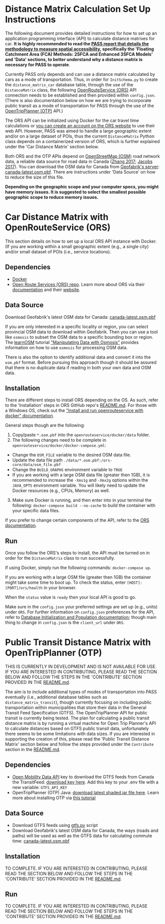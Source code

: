 # Distance Matrix Calculation Set Up Instructions

The following document provides detailed instructions for how to set up an application programming interface (API) to calculate distance matrixes for car. **It is highly recommended to read the [PASS report that details the methodology to measure spatial accessibility](./pass_report_20200422.html), specifically the 'Floating Catchment Area (FCA) Methods: 2SFCA and Enhanced 3SFCA Models' and 'Data' sections, to better understand why a distance matrix is necessary for PASS to operate**.

Currently PASS only depends and can use a distance matrix calculated by cars as a mode of transportation. Thus, in order for `InitSchema.py` to create the `distance_matrix_car` database table, through the use of the `DistanceMatrix` class, the following [OpenRouteService (ORS)](https://github.com/GIScience/openrouteservice) API connection needs to be established and then provided within `config.json`. (There is also documentation below on how we are trying to incorporate public transit as a mode of transportation for PASS through the use of the [OpenTripPlanner (OTP)](https://docs.opentripplanner.org/en/latest/) API.)

The ORS API can be initialized using Docker for the car travel time calculations or [you can create an account on the ORS website](https://openrouteservice.org/plans/) to use their web API. However, PASS was aimed to handle a large geographic extent and/or on a large dataset of POIs, thus the current `DistanceMatrix` Python class depends on a containerized version of ORS, which is further explained under the 'Car Distance Matrix' section below.

Both ORS and the OTP APIs depend on [OpenStreetMap (OSM)](https://www.openstreetmap.org) road network data, a reliable data source for road data in Canada ([Zhang 2017](https://ir.lib.uwo.ca/cgi/viewcontent.cgi?article=1364&context=geographypub); [Jacobs 2017](https://kentjacobs.net/assets/thesis.pdf)). You can download the OSM data for Canada from [Geofabrik's server](https://www.geofabrik.de/data/download.html): [canada-latest.osm.pbf](https://download.geofabrik.de/north-america/canada-latest.osm.pbf). There are instructions under 'Data Source' on how to reduce the size of this file. 

**Depending on the geographic scope and your computer specs, you might have memory issues. It is suggested to select the smallest possible geographic scope to reduce memory issues.**

# Car Distance Matrix with OpenRouteService (ORS)

This section details on how to set up a local ORS API instance with Docker. (If you are working within a small geographic extent (e.g., a single city) and/or small dataset of POIs (i.e., service locations).

## Dependencies
- [Docker](https://docs.docker.com/)
- [Open Route Services (ORS) repo](https://github.com/GIScience/openrouteservice). Learn more about ORS via their [documentation](https://github.com/GIScience/openrouteservice-docs) and their [website](https://openrouteservice.org/).

## Data Source
Download Geofabrik's latest OSM data for Canada: [canada-latest.osm.pbf](https://download.geofabrik.de/north-america/canada-latest.osm.pbf)

If you are only interested in a specific locality or region, you can select provincial OSM data to download within Geofabrik. Then you can use a tool like `osmosis` to subset the OSM data to a specific bounding box or region. The [learnOSM](https://learnosm.org/en/) tutorial ["Manipulating Data with Osmosis"](https://learnosm.org/en/osm-data/osmosis/) provides information on how to use `osmosis` for processing OSM data.

There is also the option to identify additional data and convert it into the `osm.pbf` format. Before pursuing this approach though it should be assured that there is no duplicate data if reading in both your own data and OSM data.

## Installation
There are different steps to install ORS depending on the OS. As such, refer to the 'Installation' steps in ORS GitHub repo's [README.md](https://github.com/GIScience/openrouteservice/blob/master/README.md). For those with a Windows OS, check out the ["Install and run openrouteservice with docker" documentation](https://github.com/GIScience/openrouteservice/blob/master/docker/README.md).

General steps though are the following:

1. Copy/paste `*.osm.pbf` into the `openrouteservice/docker/data` folder.
2. The following changes need to be complete in `openrouteservice/docker/docker-compose.yml`:
  - Change the `OSM_FILE` variable to the desired OSM data file. 
  - Update the data file path `./data/*.osm.pbf:/ors-core/data/osm_file.pbf`
  - Change the `BUILD_GRAPHS` environment variable to `TRUE`
  - If you are working with a large OSM data file (greater then 1GB), it is recommended to increase the `-Xms1g` and `-Xmx2g` options within the `JAVA_OPTS` environment variable. You will likely need to update the Docker resources (e.g., CPUs, Memory) as well.
3. Make sure Docker is running, and then enter into in your terminal the following: `docker-compose build --no-cache` to build the container with your specific data files.

If you prefer to change certain components of the API, refer to the [ORS documentation](https://github.com/GIScience/openrouteservice-docs).

## Run
Once you follow the ORS's steps to install, the API must be turned on in order for the `DistanceMatrix` class to run successfully. 

If using Docker, simply run the following commands: `docker-compose up`. 

If you are working with a large OSM file (greater then 1GB) the container might take some time to boot up. To check the status, enter `[HOST]:[PORT]/ors/health` in your browser. 

When the `status` value is `ready` then your local API is good to go. 

Make sure in the `config.json` your preferred settings are set up (e.g., units) under `ORS`. For further information on `config.json` preferences for the API, refer to [Database Initialization and Population documentation](./pass_config.md); though main thing to change in `config.json` is the `client_url` under `ORS`.

# Public Transit Distance Matrix with OpenTripPlanner (OTP)

THIS IS CURRENTLY IN DEVELOPMENT AND IS NOT AVAILABLE FOR USE. IF YOU ARE INTERESTED IN CONTRIBUTING, PLEASE READ THE SECTION BELOW AND FOLLOW THE STEPS IN THE 'CONTRIBUTE' SECTION PROVIDED IN THE [README.md](../README.md).

The aim is to include additional types of modes of transportation into PASS eventually (i.e., additional database tables such as `distance_matrix_transit`), though currently focusing on including public transportation within municipalities that store their data in the General Transit Feed Specification (GTFS). The OpenTripPlanner API for public transit is currently being tested. The plan for calculating a public transit distance matrix is by running a virtual machine for Open Trip Planner's API to calculate distances based on GTFS public transit data, unfortunately there seems to be some limitations with data sizes. If you are interested in supporting the creation of this, please read the 'Public Transit Distance Matrix' section below and follow the steps provided under the `Contribute` section in the [README.md](../README.md).

## Dependencies
- [Open Mobility Data API](https://transitfeeds.com/) key to download the GTFS feeds from Canada the TransitFeed: [download key here](https://transitfeeds.com/api/keys). Add this key to your .env file with a new variable: `GTFS_API_KEY`
- OpenTripPlanner (OTP) Java: [download latest shaded.jar file here](https://repo1.maven.org/maven2/org/opentripplanner/otp/). Learn more about installing OTP via [this tutorial](https://docs.opentripplanner.org/en/latest/Basic-Tutorial/)

## Data Source
- Download GTFS feeds using [gtfs.py](/modules/gtfs.py) script
- Download Geofabrik's latest OSM data for Canada, the ways (roads and paths) will be used as well as the GTFS data for calculating commute time: [canada-latest.osm.pbf](https://download.geofabrik.de/north-america/canada-latest.osm.pbf)

## Installation

TO COMPLETE. IF YOU ARE INTERESTED IN CONTRIBUTING, PLEASE READ THE SECTION BELOW AND FOLLOW THE STEPS IN THE 'CONTRIBUTE' SECTION PROVIDED IN THE [README.md](../README.md).

## Run

TO COMPLETE. IF YOU ARE INTERESTED IN CONTRIBUTING, PLEASE READ THE SECTION BELOW AND FOLLOW THE STEPS IN THE 'CONTRIBUTE' SECTION PROVIDED IN THE [README.md](../README.md).
